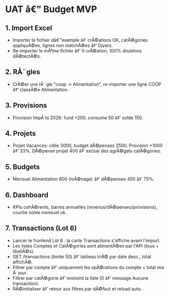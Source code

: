 ﻿# UAT â€” Budget MVP

## 1. Import Excel
- Importer le fichier dâ€™exemple â‡’ crÃ©ations OK, catÃ©gories appliquÃ©es, lignes non matchÃ©es â‡’ Divers.
- Re-importer le mÃªme fichier â‡’ 0 crÃ©ation, 100% doublons dÃ©tectÃ©s.

## 2. RÃ¨gles
- CrÃ©er une rÃ¨gle "coop -> Alimentation", re-importer une ligne COOP â‡’ classÃ©e Alimentation.

## 3. Provisions
- Provision ImpÃ´ts 2026: fund +200, consume 50 â‡’ solde 150.

## 4. Projets
- Projet Vacances: cible 3000, budget dÃ©penses 2500. Provision +1000 â‡’ 33%. DÃ©pense projet 400 â‡’ exclue des agrÃ©gats catÃ©gories.

## 5. Budgets
- Mensuel Alimentation 600 (mÃ©nage) â‡’ dÃ©penses 450 â‡’ 75%.

## 6. Dashboard
- KPIs cohÃ©rents, barres annuelles (revenus/dÃ©penses/provisions), courbe solde mensuel ok.

## 7. Transactions (Lot 6)
- Lancer le frontend Lot 6 : la carte Transactions s'affiche avant l'import.
- Les listes Comptes et CatÃ©gories sont alimentÃ©es par l'API (tous + libellÃ©s).
- GET /transactions (limite 50) â‡’ tableau triÃ© par date desc., total affichÃ©.
- Filtrer par compte â‡’ uniquement les opÃ©rations du compte + total mis Ã  jour.
- Filtrer par catÃ©gorie â‡’ restreint la liste (0 â‡’ message Aucune transaction).
- RÃ©initialiser â‡’ retour aux filtres par dÃ©faut et reload auto.

